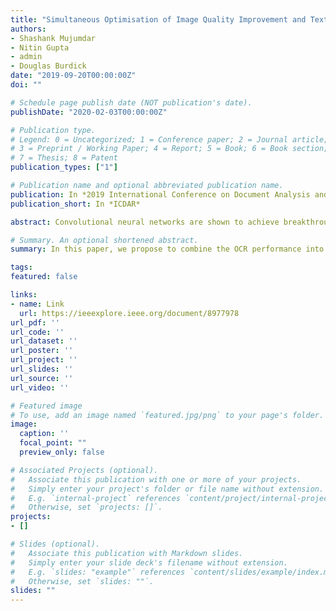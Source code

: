 ```yaml
---
title: "Simultaneous Optimisation of Image Quality Improvement and Text Content Extraction from Scanned Documents"
authors:
- Shashank Mujumdar
- Nitin Gupta
- admin
- Douglas Burdick
date: "2019-09-20T00:00:00Z"
doi: ""

# Schedule page publish date (NOT publication's date).
publishDate: "2020-02-03T00:00:00Z"

# Publication type.
# Legend: 0 = Uncategorized; 1 = Conference paper; 2 = Journal article;
# 3 = Preprint / Working Paper; 4 = Report; 5 = Book; 6 = Book section;
# 7 = Thesis; 8 = Patent
publication_types: ["1"]

# Publication name and optional abbreviated publication name.
publication: In *2019 International Conference on Document Analysis and Recognition (ICDAR)*
publication_short: In *ICDAR*

abstract: Convolutional neural networks are shown to achieve breakthrough performance for the task of single image super resolution (SISR) for natural images. These state-of-the-art (SOA) networks have been adapted to the task of single text image super resolution and have been shown to boost the optical character recognition (OCR) performance. However, these approaches depend on variations of the standard mean squared error (MSE) loss in order to train the SR network for improving the text image quality which does not guarantee optimal OCR performance. In this paper, we propose to combine the OCR performance into the loss function during network training. This results in the generation of high resolution text images that achieve high OCR performance that is comparable to the ground truth high-resolution text images and surpassing those of the SOA baseline results. We define novel intuitive metrics to capture the improvement in the OCR performance and provide extensive experiments to qualitatively and quantitatively assess improvement in the results of our proposed approach against the SOA baselines on the standard UNLV dataset.

# Summary. An optional shortened abstract.
summary: In this paper, we propose to combine the OCR performance into the loss function during training of single image super resolution (SISR) for document images. 

tags:
featured: false

links:
- name: Link
  url: https://ieeexplore.ieee.org/document/8977978
url_pdf: ''
url_code: ''
url_dataset: ''
url_poster: ''
url_project: ''
url_slides: ''
url_source: ''
url_video: ''

# Featured image
# To use, add an image named `featured.jpg/png` to your page's folder. 
image:
  caption: ''
  focal_point: ""
  preview_only: false

# Associated Projects (optional).
#   Associate this publication with one or more of your projects.
#   Simply enter your project's folder or file name without extension.
#   E.g. `internal-project` references `content/project/internal-project/index.md`.
#   Otherwise, set `projects: []`.
projects:
- []

# Slides (optional).
#   Associate this publication with Markdown slides.
#   Simply enter your slide deck's filename without extension.
#   E.g. `slides: "example"` references `content/slides/example/index.md`.
#   Otherwise, set `slides: ""`.
slides: ""
---
```



